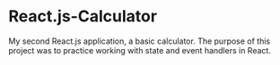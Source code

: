 # React.js-Calculator
My second React.js application, a basic calculator. 
The purpose of this project was to practice working with state and event handlers in React.
